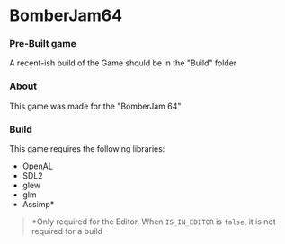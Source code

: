 # BomberJam64

### Pre-Built game

A recent-ish build of the Game should be in the "Build" folder

### About

This game was made for the "BomberJam 64"

### Build

This game requires the following libraries:
- OpenAL
- SDL2
- glew
- glm
- Assimp*

> *Only required for the Editor. When `IS_IN_EDITOR` is `false`, it is not required for a build
